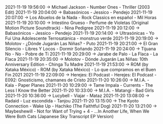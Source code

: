 2021-11-19 19:56:00 -> Michael Jackson - Number Ones - Thriller (2003 Edit)
2021-11-19 20:04:00 -> Babasónicos - Jessico - Pendejo
2021-11-19 20:07:00 -> Los Abuelos de la Nada - Rock Classics en español - Mil Horas
2021-11-19 20:10:00 -> Intestino Grueso - Perfume de Violetas (Original Motion Picture Soundtrack) - Nina Pedigree
2021-11-19 20:12:00 -> Babasónicos - Jessico - Pendejo
2021-11-19 20:14:00 -> Ultrasónicas - Yo Fui Una Adolescente Terrosatánica - monstruo verde
2021-11-19 20:19:00 -> Molotov - ¿Dónde Jugarán Las Niñas? - Puto
2021-11-19 20:21:00 -> El Gran Silencio - Libres Y Locos - Dormir Soñando
2021-11-19 20:24:00 -> Tijuana No - No - Pobre de Ti
2021-11-19 20:29:00 -> Jarabe de Palo - La Flaca - La Flaca
2021-11-19 20:35:00 -> Molotov - Dónde Jugarán Las Niñas: 10th Anniversary Edition - Chinga Tu Madre
2021-11-19 21:53:00 -> ROM (by Xataka México) - ROM (by Xataka México) - Lo que compramos en el Buen Fin 2021
2021-11-19 22:09:00 -> Herejes: El Podcast - Herejes: El Podcast - E092: Gnosticismo, chamanes de Cristo
2021-11-20 10:26:00 -> M.I.A. - Kala - Paper Planes
2021-11-20 10:29:00 -> Tame Impala - Currents - The Less I Know the Better
2021-11-20 10:33:00 -> M.I.A. - Matangi - Bad Girls
2021-11-20 10:36:00 -> Lucybell - Viajar - Mataz
2021-11-20 13:08:00 -> Radaid - Luz escondida - Tanjou
2021-11-20 13:15:00 -> The Kyoto Connection - Wake Up - Hachiko (The Faithtful Dog)
2021-11-20 13:21:00 -> Maybeshewill - Not for Want of Trying + 4 - ...In Another Life, When We Were Both Cats (Japanese Sky Transcript EP Version)

